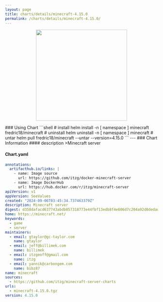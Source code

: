 ```yaml
---
layout: page
title: charts/details/minecraft-4.15.0
permalink: /charts/details/minecraft-4.15.0/
---
```

<p align="center">
    <img src="null" width="300px" height="300px">
</p>
### Using Chart
```shell
# install
helm install -n [ namespace ] minecraft fredric18/minecraft
# uninstall
helm uninstall -n [ namespace ] minecraft
# untar
helm pull fredric18/minecraft --untar --version=4.15.0
```
---
### Chart Information
#### description
>Minecraft server
   
#### Chart.yaml
```yaml
annotations:
  artifacthub.io/links: |
    - name: Image source
      url: https://github.com/itzg/docker-minecraft-server
    - name: Image DockerHub
      url: https://hub.docker.com/r/itzg/minecraft-server
apiVersion: v1
appVersion: SeeValues
created: "2024-09-06T03:45:34.737463379Z"
description: Minecraft server
digest: d358dafacd637743abdb057318773e44fbf13edb8f4e606d7c204a92d0dedad9
home: https://minecraft.net/
keywords:
  - game
  - server
maintainers:
  - email: gtaylor@gc-taylor.com
    name: gtaylor
  - email: jeff@billimek.com
    name: billimek
  - email: itzgeoff@gmail.com
    name: itzg
  - email: yannik@carbongem.com
    name: bibz87
name: minecraft
sources:
  - https://github.com/itzg/minecraft-server-charts
urls:
  - minecraft-4.15.0.tgz
version: 4.15.0
```
